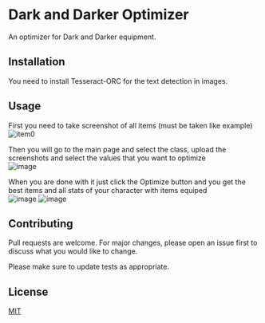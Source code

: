 # Dark and Darker Optimizer

An optimizer for Dark and Darker equipment.

## Installation

You need to install Tesseract-ORC for the text detection in images.

## Usage

First you need to take screenshot of all items (must be taken like example)  
![item0](https://github.com/gonibix23/dark_and_darker_optimizer/assets/47611628/d9ba7d9d-2e67-47be-aa2a-4210d28d0143)

Then you will go to the main page and select the class, upload the screenshots and select the values that you want to optimize  
![image](https://github.com/gonibix23/dark_and_darker_optimizer/assets/47611628/e767b6ee-2b2e-4db7-95ef-b8f1ed339be5)

When you are done with it just click the Optimize button and you get the best items and all stats of your character with items equiped  
![image](https://github.com/gonibix23/dark_and_darker_optimizer/assets/47611628/1ba31796-5b60-4fea-aceb-89ac921b0d92)
![image](https://github.com/gonibix23/dark_and_darker_optimizer/assets/47611628/02f8ac36-cac3-44d5-90c0-ee7abdab77a6)


## Contributing

Pull requests are welcome. For major changes, please open an issue first
to discuss what you would like to change.

Please make sure to update tests as appropriate.

## License

[MIT](https://choosealicense.com/licenses/mit/)
